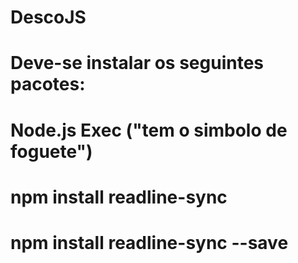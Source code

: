 # DescoJS

# Deve-se instalar os seguintes pacotes: 

# Node.js Exec ("tem o simbolo de foguete")

# npm install readline-sync

# npm install readline-sync --save